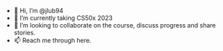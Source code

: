 - 👋 Hi, I’m @jlub94
- 🌱 I’m currently taking CS50x 2023
- 💞️ I’m looking to collaborate on the course, discuss progress and share stories.
- 📫 Reach me through here. 

<!---
jlub94/jlub94 is a ✨ special ✨ repository because its `README.md` (this file) appears on your GitHub profile.
You can click the Preview link to take a look at your changes.
--->
